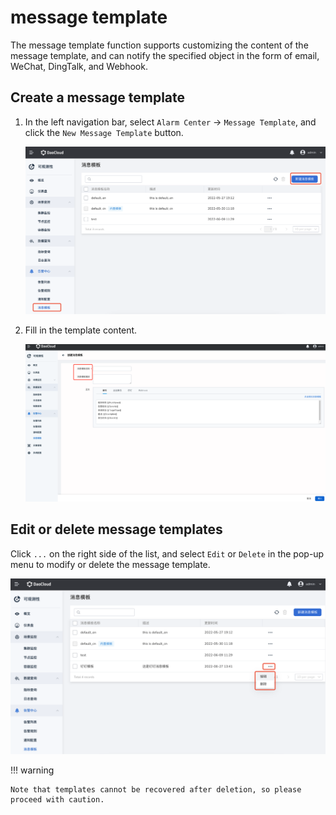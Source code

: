 # message template

The message template function supports customizing the content of the message template, and can notify the specified object in the form of email, WeChat, DingTalk, and Webhook.

## Create a message template

1. In the left navigation bar, select `Alarm Center` -> `Message Template`, and click the `New Message Template` button.

    ![Message Template](../../images/template01.png)

2. Fill in the template content.

    ![Message Template](../../images/template02.png)

## Edit or delete message templates

Click `...` on the right side of the list, and select `Edit` or `Delete` in the pop-up menu to modify or delete the message template.

![Other operations](../../images/template03.png)

!!! warning

    Note that templates cannot be recovered after deletion, so please proceed with caution.